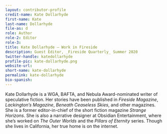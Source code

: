 ```yaml
---
layout: contributor-profile
credit-name: Kate Dollarhyde
first-name: Kate
last-name: Dollarhyde
file-as: d
role: Author
role-2: Editor
role-3:
title: Kate Dollarhyde — Work in Fireside
description: Guest Editor, _Fireside Quarterly_ Summer 2020
twitter-handle: katedollarhyde
profile-pic: kate-dollarhyde.png
website-url:
short-name: kate-dollarhyde
permalink: kate-dollarhyde
bio-spanish:
---
```

Kate Dollarhyde is a WGA, BAFTA, and Nebula Award-nominated writer of speculative fiction. Her stories have been published in _Fireside Magazine_,  _Lackington’s Magazine_, _Beneath Ceaseless Skies_, and other magazines. She is a former editor-in-chief of the short fiction magazine _Strange Horizons_. She is also a narrative designer at Obsidian Entertainment, where she’s worked on _The Outer Worlds_ and the _Pillars of Eternity_ series. Though she lives in California, her true home is on the internet.
